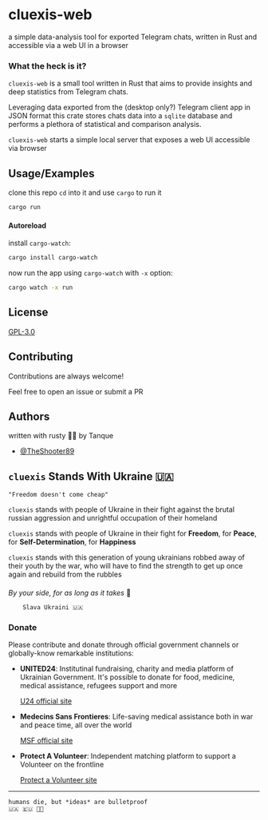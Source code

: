 
# cluexis-web

a simple data-analysis tool for exported Telegram chats, written in Rust and accessible via a web UI in a browser

### What the heck is it?

`cluexis-web` is a small tool written in Rust that aims to provide insights and deep statistics from Telegram chats.

Leveraging data exported from the (desktop only?) Telegram client app in JSON format this crate stores chats data into a `sqlite` database and performs a plethora of statistical and comparison analysis.

`cluexis-web` starts a simple local server that exposes a web UI accessible via browser


## Usage/Examples

clone this repo `cd` into it and use `cargo` to run it

```bash
cargo run
```

#### Autoreload
install `cargo-watch`:

```bash
cargo install cargo-watch
```

now run the app using `cargo-watch` with `-x` option:

```bash
cargo watch -x run
```

## License

[GPL-3.0](https://choosealicense.com/licenses/gpl-3.0/)


## Contributing

Contributions are always welcome!

Feel free to open an issue or submit a PR


## Authors
written with rusty 💛️💙️ by Tanque

- [@TheShooter89](https://www.github.com/TheShooter89)


## `cluexis` Stands With Ukraine 🇺🇦️

    "Freedom doesn't come cheap"

`cluexis` stands with people of Ukraine in their fight against the brutal russian aggression and unrightful occupation of their homeland

`cluexis` stands with people of Ukraine in their fight for **Freedom**, for **Peace**, for **Self-Determination**, for **Happiness**

`cluexis` stands with this generation of young ukrainians robbed away of their youth by the war, who will have to find the strength to get up once again and rebuild from the rubbles

####

_By your side, for as long as it takes_ 💪️

        Slava Ukraini 🇺🇦️

### Donate

Please contribute and donate through official government channels or globally-know remarkable institutions:

- **UNITED24**: Institutinal fundraising, charity and media platform of Ukrainian Government. It's possible to donate for food, medicine, medical assistance, refugees support and more

    [U24 official site](https://u24.gov.ua/)

- **Medecins Sans Frontieres**: Life-saving medical assistance both in war and peace time, all over the world

    [MSF official site](https://www.msf.org/ukraine)

- **Protect A Volunteer**: Independent matching platform to support a Volunteer on the frontline
    
    [Protect a Volunteer site](https://protectavolunteer.com/)

---


    humans die, but *ideas* are bulletproof
    🇺🇦️ ️🇪🇺️ 🏳️‍🌈️
